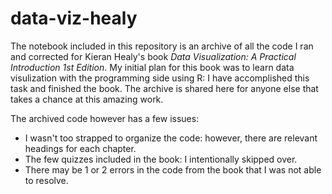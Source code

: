 # data-viz-healy

The notebook included in this repository is an archive of all the code I ran and corrected for Kieran Healy's book *Data Visualization: A Practical Introduction 1st Edition*. My initial plan for this book was to learn data visulization with the programming side using R: I have accomplished this task and finished the book. The archive is shared here for anyone else that takes a chance at this amazing work.

The archived code however has a few issues:
+ I wasn't too strapped to organize the code: however, there are relevant headings for each chapter.
+ The few quizzes included in the book: I intentionally skipped over. 
+ There may be 1 or 2 errors in the code from the book that I was not able to resolve.
